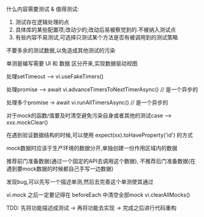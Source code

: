 什么内容需要测试 & 值得测试:
   1. 测试存在逻辑处理的点
   2. 具体库的某些配置项;改动少的;改动后易被察觉到的.不被纳入测试点
   3. 有些内容不易测试,可选择只测试某个方法是否有被调用到的测试策略

不要多余的测试数据,以免造成其他测试的污染

单测是编写需要 UI 和 数据 区分开来,实现数据驱动视图

处理setTimeout --> vi.useFakeTimers()

处理promise --> await vi.advanceTimersToNextTimerAsync() // 是一个异步的

处理多个promise -> await vi.runAllTimersAsync() // 是一个异步的

对于mock的函数/值要及时清空避免污染自身或者其他的测试case --> xxx.mockClear()

在遇到验证数据结构的时候,可以使用 expect(xx).toHaveProperty('id') 的方式

mock数据时应该于生产环境的数据分开,单独创建一份作用区域内的数据

推荐前门准备数据(通过一个固定的API去调用这个数据), 不推荐后门准备数据(在遇到要mock数据的时候都自己手写一边数据)

发现bug,可以先写一个描述单测,然后去完善这个单测使其通过

vi.mock 之后一定要记得在 beforeEach 中清空全部mock vi.clearAllMocks()

TDD: 先将功能描述成测试 -> 再将功能去实现 -> 完成之后进行代码重构
